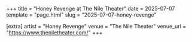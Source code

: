 +++
title = "Honey Revenge at The Nile Theater"
date = 2025-07-07
template = "page.html"
slug = "2025-07-07-honey-revenge"

[extra]
artist = "Honey Revenge"
venue = "The Nile Theater"
venue_url = "https://www.theniletheater.com/"
+++
